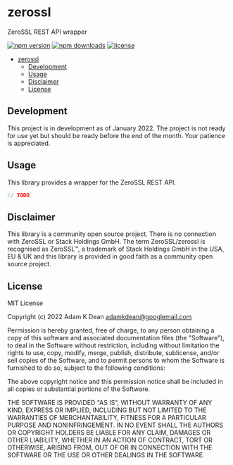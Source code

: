 # zerossl

ZeroSSL REST API wrapper

[![npm version](https://img.shields.io/npm/v/zerossl)](https://www.npmjs.com/package/zerossl) [![npm downloads](https://img.shields.io/npm/dt/zerossl)](https://www.npmjs.com/package/zerossl) [![license](https://img.shields.io/npm/l/zerossl)](LICENSE.md)

- [zerossl](#zerossl)
  - [Development](#development)
  - [Usage](#usage)
  - [Disclaimer](#disclaimer)
  - [License](#license)

## Development

This project is in development as of January 2022. The project
is not ready for use yet but should be ready before the end of
the month. Your patience is appreciated.

## Usage

This library provides a wrapper for the ZeroSSL REST API.

```typescript
// TODO
```

## Disclaimer

This library is a community open source project. There is no connection
with ZeroSSL or Stack Holdings GmbH. The term ZeroSSL/zerossl is recognised
as ZeroSSL™, a trademark of Stack Holdings GmbH in the USA, EU & UK and
this library is provided in good faith as a community open source project.

## License

MIT License

Copyright (c) 2022 Adam K Dean <adamkdean@googlemail.com>

Permission is hereby granted, free of charge, to any person obtaining a copy
of this software and associated documentation files (the "Software"), to deal
in the Software without restriction, including without limitation the rights
to use, copy, modify, merge, publish, distribute, sublicense, and/or sell
copies of the Software, and to permit persons to whom the Software is
furnished to do so, subject to the following conditions:

The above copyright notice and this permission notice shall be included in all
copies or substantial portions of the Software.

THE SOFTWARE IS PROVIDED "AS IS", WITHOUT WARRANTY OF ANY KIND, EXPRESS OR
IMPLIED, INCLUDING BUT NOT LIMITED TO THE WARRANTIES OF MERCHANTABILITY,
FITNESS FOR A PARTICULAR PURPOSE AND NONINFRINGEMENT. IN NO EVENT SHALL THE
AUTHORS OR COPYRIGHT HOLDERS BE LIABLE FOR ANY CLAIM, DAMAGES OR OTHER
LIABILITY, WHETHER IN AN ACTION OF CONTRACT, TORT OR OTHERWISE, ARISING FROM,
OUT OF OR IN CONNECTION WITH THE SOFTWARE OR THE USE OR OTHER DEALINGS IN THE
SOFTWARE.